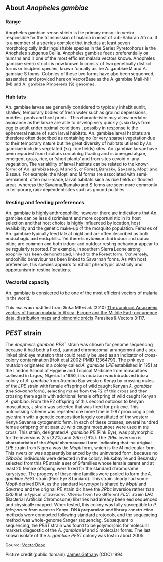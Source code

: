 About *Anopheles gambiae*
-------------------------

### Range

Anopheles gambiae senso stricto is the primary mosquito vector
responsible for the transmission of malaria in most of sub-Saharan
Africa. It is a member of a species complex that includes at least seven
morphologically indistinguishable species in the Series Pyretophorus in
the Anopheles subgenus Cellia. Anopheles gambiae feeds preferentially on
humans and is one of the most efficient malaria vectors known. Anopheles
gambiae senso stricto is now known to consist of two genetically
distinct forms or incipient species, known formally as the A. gambiae M
and A. gambiae S forms. Colonies of these two forms have also been
sequenced, assembled and provided here on VectorBase as the A. gambiae
Mali-NIH (M) and A. gambiae Pimperena (S) genomes.

### Habitats

An. gambiae larvae are generally considered to typically inhabit sunlit,
shallow, temporary bodies of fresh water such as ground depressions,
puddles, pools and hoof prints . This characteristic may allow predator
avoidance as the larvae are able to develop very quickly (\~six days
from egg to adult under optimal conditions), possibly in response to the
ephemeral nature of such larval habitats. An. gambiae larval habitats
are therefore often described as containing no (or very sparse)
vegetation due to their temporary nature but the great diversity of
habitats utilised by An. gambiae includes vegetated (e.g. rice fields)
sites. An. gambiae larvae have been reported from habitats containing
floating and submerged algae, emergent grass, rice, or 'short plants'
and from sites devoid of any vegetation, The variability of larval
habitats can be related to the known forms of An. gambiae (e.g. M and S,
or Forest, Bamako, Savanna, Mopti and Bissau). For example, the Mopti
and M forms are associated with semi-permanent, often man-made, larval
habitats such as rice fields or flooded areas, whereas the
Savanna/Bamako and S forms are seen more commonly in temporary,
rain-dependent sites such as ground puddles.

### Resting and feeding preferences

An. gambiae is highly anthropophilic, however, there are indications
that An. gambiae can be less discriminant and more opportunistic in its
host selection and that host choice is highly influenced by location,
host availability and the genetic make-up of the mosquito population.
Females of An. gambiae typically feed late at night and are often
described as both endophagic and endophilic. Yet there is evidence that
indoor and outoor biting are common and both indoor and outdoor resting
behaviour appear to be regularly reported. For example, in southern
Sierra Leone strong exophily has been demonstrated, linked to the Forest
form. Conversely, endophilic behaviour has been linked to Savannah
forms. As with host preference, this species appears to exhibit
phenotypic plasticity and opportunism in resting locations.

### Vectorial capacity

An. gambiae is considered to be one of the most efficient vectors of
malaria in the world.

This text was modified from Sinka ME et al. (2010) [The dominant
Anopheles vectors of human malaria in Africa, Europe and the Middle
East: occurrence data, distribution maps and bionomic
précis](http://www.parasitesandvectors.com/content/3/1/117) Parasites &
Vectors 3:117.

*PEST* strain
-------------

The *Anopheles gambiae PEST* strain was chosen for genome sequencing
because it had both a fixed, standard chromosomal arrangement and a
sex-linked pink eye mutation that could readily be used as an indicator
of cross-colony contamination (Holt et al 2002: PMID 12364791). The pink
eye mutation originated in a colony called *A. gambiae LPE* established
in 1951 at the London School of Hygiene and Tropical Medicine from
mosquitoes collected in Lagos, Nigeria. In 1986, this mutation was
introduced into a colony of *A. gambiae* from Asembo Bay western Kenya
by crossing males of the *LPE* strain with female offspring of wild
caught Kenyan *A. gambiae* (the *Savanna* form), selecting males from
the F2 of this cross and then crossing them again with additional female
offspring of wild caught Kenyan *A. gambiae*. From the F2 offspring of
this second outcross to Kenyan mosquitoes, a strain was selected that
was fixed for pink eye. This outcrossing scheme was repeated one more
time in 1987 producing a pink eye strain with a genetic composition
largely constituted of the western Kenya Savanna cytogenetic form. In
each of these crosses, several hundred female offspring of at least 20
wild caught mosquitoes were used in the cross. This strain, designated
*A. gambiae PE* (Pink Eye), was polymorphic for the inversions *2La*
(32%) and *2Rbc* (19%). The *2Rbc* inversion is characteristic of the
*Mopti* chromosomal form, indicating that the original *LPE* strain from
Nigeria was the *Mopti* form, which is the *M* molecular form. This
inversion was apparently balanced by the uninverted form, because no
*2Rbc/bc* individuals were detected in the colony. Mukabayire and
Besansky selected from this *PE* strain a set of 9 families whose female
parent and at least 20 female offspring were fixed for the standard
chromosome karyotype. The progeny of these nine families were pooled to
form the *A. gambiae PEST* strain (Pink Eye STandard). This strain
clearly had some *Mopti*-derived DNA, as the standard karyotype is
shared by *Mopti* and *Savanna* and the original *PE* strain did have
the *2Rbc* inversion rather than *2Rb* that is typical of *Savanna*.
Clones from two different *PEST* strain BAC (Bacterial Artificial
Chromosome) libraries had already been end sequenced and physically
mapped. When tested, this colony was fully susceptible to *P.
falciparum* from western Kenya. DNA preparation and library construction
methods were conducted following standard protocols, and the sequencing
method was whole-genome Sanger sequencing. Subsequent to sequencing, the
*PEST* strain was found to be polymorphic for molecular markers
diagnostic of the *A. gambiae M* and *S* molecular forms. The last known
isolate of the *A. gambiae PEST* colony was lost in about 2005.

Source:
[VectorBase](http://https://www.vectorbase.org/organisms/anopheles-gambiae)

Picture credit (public domain): [James
Gathany](http://phil.cdc.gov/phil/details_linked.asp?pid=1354) (CDC)
1994
